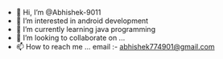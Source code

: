 - 👋 Hi, I’m @Abhishek-9011
- 👀 I’m interested in android development
- 🌱 I’m currently learning java programming
- 💞️ I’m looking to collaborate on ...
- 📫 How to reach me ... email :- abhishek774901@gmail.com 

<!---
Abhishek-9011/Abhishek-9011 is a ✨ special ✨ repository because its `README.md` (this file) appears on your GitHub profile.
You can click the Preview link to take a look at your changes.
--->
